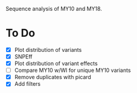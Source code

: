 Sequence analysis of MY10 and MY18.

To Do
=====

* [x] Plot distribution of variants
* [x] SNPEff
* [x] Plot distribution of variant effects
* [ ] Compare MY10 w/WI for unique MY10 variants
* [x] Remove duplicates with picard
* [x] Add filters
